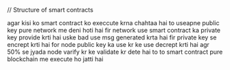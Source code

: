 // Structure of smart contracts

agar kisi ko smart contract ko execcute krna chahtaa hai to useapne public key pure network me deni hoti hai
fir network use smart contract ka private key provide krti hai
uske bad use msg generated krta hai 
fir private key se encrept krti hai
for node public key ka use kr ke use decrept krti hai
agr 50% se jyada node varify kr ke validate kr dete hai to 
to smart contract pure blockchain me execute ho jatti hai
